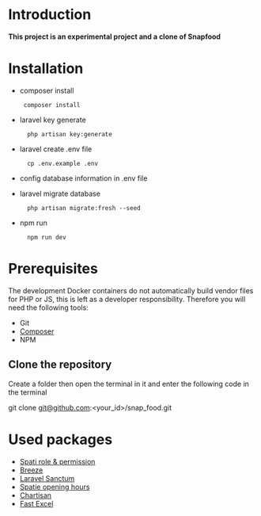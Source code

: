 # Introduction
**This project is an experimental project and a clone of Snapfood**

# Installation

 - composer install
			
	    composer install
- laravel key generate
			
		php artisan key:generate

- laravel create .env file

		cp .env.example .env

- config database information in .env file
- laravel migrate database
			
		php artisan migrate:fresh --seed
        
- npm run
			
		npm run dev

# Prerequisites

The development Docker containers do not automatically build vendor files for PHP or JS, this is left as a developer responsibility. Therefore you will need the following tools:

-   Git
-   [Composer](http://getcomposer.org/)
-   NPM 

## Clone the repository

Create a folder then open the terminal in it and enter the following code in the terminal

git clone git@github.com:<your_id>/snap_food.git

# Used packages

 - [Spati role & permission](https://spatie.be/docs/laravel-permission/v5/introduction)
 - [Breeze](https://github.com/laravel/breeze)
 - [Laravel Sanctum](https://github.com/laravel/sanctum)
 - [Spatie opening hours](https://github.com/spatie/opening-hours)
 - [Chartisan](https://charts.erik.cat/)
 - [Fast Excel](https://github.com/rap2hpoutre/fast-excel)
